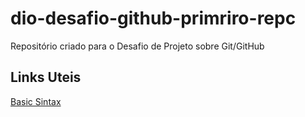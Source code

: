 # dio-desafio-github-primriro-repc
Repositório criado para o Desafio de Projeto sobre Git/GitHub

## Links Uteis
[Basic Sintax](https://www.markdownguide.org/basic-syntax/)

